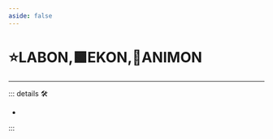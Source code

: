 ```yaml
---
aside: false
---
```

# ⭐<labor>LABON</labor>,🟩<ekos>EKON</ekos>,💜<anima>ANIMON</anima>

---

<!-- =================================================== -->
<!-- =================================================== -->
<!-- =================================================== -->
<!-- =================================================== -->
<!-- =================================================== -->
::: details 🛠

-

:::